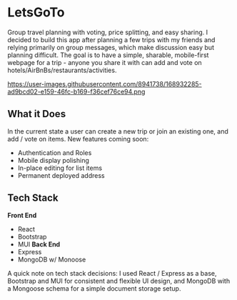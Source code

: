 # LetsGoTo
Group travel planning with voting, price splitting, and easy sharing. I decided to build this app after planning a few trips with my friends and relying primarily on group messages, which make discussion easy but planning difficult. The goal is to have a simple, sharable, mobile-first webpage for a trip - anyone you share it with can add and vote on hotels/AirBnBs/restaurants/activities.

https://user-images.githubusercontent.com/8941738/168932285-ad9bcd02-e159-46fc-b169-f36cef76ce94.png

## What it Does
In the current state a user can create a new trip or join an existing one, and add / vote on items. New features coming soon:
* Authentication and Roles
* Mobile display polishing
* In-place editing for list items
* Permanent deployed address

## Tech Stack
**Front End**
* React
* Bootstrap
* MUI
**Back End**
* Express
* MongoDB w/ Monoose

A quick note on tech stack decisions: I used React / Express as a base, Bootstrap and MUI for consistent and flexible UI design, and MongoDB with a Mongoose schema for a simple document storage setup.

